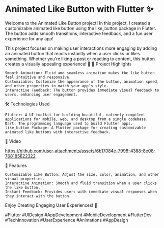 # Animated Like Button with Flutter ✨

Welcome to the Animated Like Button project! In this project, I created a customizable animated like button using the like_button package in Flutter. The button adds smooth transitions, interactive feedback, and a fun user experience for any app!

This project focuses on making user interactions more engaging by adding an animated button that reacts instantly when a user clicks or likes something. Whether you're liking a post or reacting to content, this button creates a visually appealing experience! 🎉
🎨 Project Highlights

    Smooth Animation: Fluid and seamless animation makes the like button feel intuitive and responsive.
    Customizable: Customize the appearance of the button, animation speed, and other properties to match your app's style.
    Interactive Feedback: The button provides immediate visual feedback to users, enhancing user engagement.

🛠️ Technologies Used

    Flutter: A UI toolkit for building beautiful, natively compiled applications for mobile, web, and desktop from a single codebase.
    Dart: The programming language used to build Flutter apps.
    like_button Package: A Flutter package for creating customizable animated like buttons with interactive feedback.

📸 Video

https://github.com/user-attachments/assets/6b17084e-7998-4388-8e08-768185822322

🚀 Features

    Customizable Like Button: Adjust the size, color, animation, and other visual properties.
    Interactive Animation: Smooth and fluid transition when a user clicks the like button.
    Instant Feedback: Provides users with immediate visual responses when they interact with the button.

Enjoy Creating Engaging User Experiences! 🚀

#Flutter #UIDesign #AppDevelopment #MobileDevelopment #FlutterDev #TechInnovation #UserExperience #Animations #AppDesign
